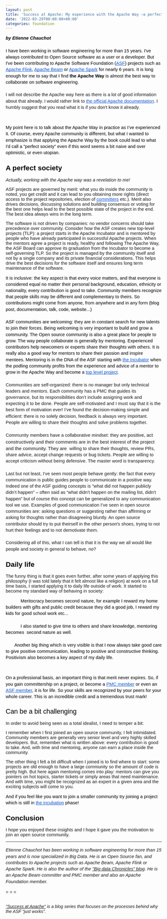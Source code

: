 ```yaml
---
layout: post
title: 'Success at Apache: My experience with the Apache Way —a perfect society?'
date: '2022-03-29T00:00:00+00:00'
categories: foundation
---
```

<p dir="ltr" style="line-height:1.38;margin-top:0pt;margin-bottom:0pt;"><span style="font-size: 11pt; font-family: Arial; color: rgb(0, 0, 0); background-color: transparent; font-variant: normal; text-decoration: none; vertical-align: baseline; white-space: pre-wrap;"><b style=""><i>by Etienne Chauchot</i></b></span></p><p dir="ltr" style="line-height:1.38;margin-top:0pt;margin-bottom:0pt;"><span style="font-size:11pt;font-family:Arial;color:#000000;background-color:transparent;font-weight:400;font-style:normal;font-variant:normal;text-decoration:none;vertical-align:baseline;white-space:pre;white-space:pre-wrap;"><br></span></p><p dir="ltr" style="line-height:1.38;margin-top:0pt;margin-bottom:0pt;"><span style="font-size:11pt;font-family:Arial;color:#000000;background-color:transparent;font-weight:400;font-style:normal;font-variant:normal;text-decoration:none;vertical-align:baseline;white-space:pre;white-space:pre-wrap;">I have been working in software engineering for more than 15 years. I've always contributed to Open Source software as a user or a developer. But I've been contributing to Apache Software Foundation (</span><a href="https://www.apache.org/" style="text-decoration:none;"><span style="font-size:11pt;font-family:Arial;color:#1155cc;background-color:transparent;font-weight:400;font-style:normal;font-variant:normal;text-decoration:underline;-webkit-text-decoration-skip:none;text-decoration-skip-ink:none;vertical-align:baseline;white-space:pre;white-space:pre-wrap;">ASF</span></a><span style="font-size:11pt;font-family:Arial;color:#000000;background-color:transparent;font-weight:400;font-style:normal;font-variant:normal;text-decoration:none;vertical-align:baseline;white-space:pre;white-space:pre-wrap;">) projects such as </span><a href="https://flink.apache.org/" style="text-decoration:none;"><span style="font-size:11pt;font-family:Arial;color:#1155cc;background-color:transparent;font-weight:400;font-style:normal;font-variant:normal;text-decoration:underline;-webkit-text-decoration-skip:none;text-decoration-skip-ink:none;vertical-align:baseline;white-space:pre;white-space:pre-wrap;">Apache Flink</span></a><span style="font-size:11pt;font-family:Arial;color:#000000;background-color:transparent;font-weight:400;font-style:normal;font-variant:normal;text-decoration:none;vertical-align:baseline;white-space:pre;white-space:pre-wrap;">, </span><a href="https://beam.apache.org/" style="text-decoration:none;"><span style="font-size:11pt;font-family:Arial;color:#1155cc;background-color:transparent;font-weight:400;font-style:normal;font-variant:normal;text-decoration:underline;-webkit-text-decoration-skip:none;text-decoration-skip-ink:none;vertical-align:baseline;white-space:pre;white-space:pre-wrap;">Apache Beam</span></a><span style="font-size:11pt;font-family:Arial;color:#000000;background-color:transparent;font-weight:400;font-style:normal;font-variant:normal;text-decoration:none;vertical-align:baseline;white-space:pre;white-space:pre-wrap;"> or </span><a href="https://spark.apache.org/" style="text-decoration:none;"><span style="font-size:11pt;font-family:Arial;color:#1155cc;background-color:transparent;font-weight:400;font-style:normal;font-variant:normal;text-decoration:underline;-webkit-text-decoration-skip:none;text-decoration-skip-ink:none;vertical-align:baseline;white-space:pre;white-space:pre-wrap;">Apache Spark</span></a><span style="font-size:11pt;font-family:Arial;color:#000000;background-color:transparent;font-weight:400;font-style:normal;font-variant:normal;text-decoration:none;vertical-align:baseline;white-space:pre;white-space:pre-wrap;"> for nearly 6 years. It is long enough for me to say that I find </span><span style="font-size:11pt;font-family:Arial;color:#000000;background-color:transparent;font-weight:700;font-style:normal;font-variant:normal;text-decoration:none;vertical-align:baseline;white-space:pre;white-space:pre-wrap;">the Apache Way</span><span style="font-size:11pt;font-family:Arial;color:#000000;background-color:transparent;font-weight:400;font-style:normal;font-variant:normal;text-decoration:none;vertical-align:baseline;white-space:pre;white-space:pre-wrap;"> is almost the best way to collaborate on software engineering.</span></p><p dir="ltr" style="line-height:1.38;margin-top:0pt;margin-bottom:0pt;"><span style="font-size:11pt;font-family:Arial;color:#000000;background-color:transparent;font-weight:400;font-style:normal;font-variant:normal;text-decoration:none;vertical-align:baseline;white-space:pre;white-space:pre-wrap;"><br></span><span style="background-color: transparent; font-size: 11pt; font-family: Arial; font-variant-numeric: normal; font-variant-east-asian: normal; vertical-align: baseline; white-space: pre-wrap;">I will not describe the Apache way here as there is a lot of good information about that already. I would rather link to </span><a href="http://www.apache.org/theapacheway/" style="background-color: rgb(255, 255, 255);"><span style="font-size: 11pt; font-family: Arial; color: rgb(17, 85, 204); background-color: transparent; font-variant-numeric: normal; font-variant-east-asian: normal; text-decoration-line: underline; text-decoration-skip-ink: none; vertical-align: baseline; white-space: pre-wrap;">the official Apache documentation</span></a><span style="background-color: transparent; font-size: 11pt; font-family: Arial; font-variant-numeric: normal; font-variant-east-asian: normal; vertical-align: baseline; white-space: pre-wrap;">. I humbly suggest that you read what it is if you don't know it already.&nbsp;</span></p><p><b style="font-weight:normal;"><br></b></p><p dir="ltr" style="line-height:1.38;margin-top:0pt;margin-bottom:0pt;"><span style="font-size:11pt;font-family:Arial;color:#000000;background-color:transparent;font-weight:400;font-style:normal;font-variant:normal;text-decoration:none;vertical-align:baseline;white-space:pre;white-space:pre-wrap;">My point here is to talk about the Apache Way in practice as I’ve experienced it. Of course, every Apache community is different, but what I wanted to emphasize is that applying the Apache Way by the book could lead to what I'd call a "perfect society" even if this word seems a bit naive and over optimistic, or even utopian.</span></p><h2 dir="ltr" style="line-height:1.38;margin-top:18pt;margin-bottom:4pt;"><span style="font-size:17pt;font-family:Arial;color:#000000;background-color:transparent;font-weight:700;font-style:normal;font-variant:normal;text-decoration:none;vertical-align:baseline;white-space:pre;white-space:pre-wrap;">A perfect society</span></h2><p><span style="background-color: transparent; font-family: Arial; font-size: 11pt; font-style: italic; white-space: pre-wrap;">Actually, working with the Apache way was a revelation to me!</span><br></p><p><span style="background-color: transparent; font-size: 11pt; font-family: Arial; font-variant-numeric: normal; font-variant-east-asian: normal; vertical-align: baseline; white-space: pre-wrap;">ASF projects are governed by merit: what you do inside the community is noted, you get credit and it can lead to you obtaining more rights (direct access to the project repositories, election of </span><a href="https://community.apache.org/contributors/" style="background-color: rgb(255, 255, 255);"><span style="font-size: 11pt; font-family: Arial; color: rgb(17, 85, 204); background-color: transparent; font-variant-numeric: normal; font-variant-east-asian: normal; text-decoration-line: underline; text-decoration-skip-ink: none; vertical-align: baseline; white-space: pre-wrap;">committers</span></a><span style="background-color: transparent; font-size: 11pt; font-family: Arial; font-variant-numeric: normal; font-variant-east-asian: normal; vertical-align: baseline; white-space: pre-wrap;"> etc.). Merit also drives decisions, discussing solutions and building consensus or voting for the best one helps lead to the best possible state of the project in the end. The best idea always wins in the long term.</span><br></p><p><span style="background-color: transparent; font-family: Arial; font-size: 11pt; white-space: pre-wrap;">The software is not driven by companies: no vendor concerns should take precedence over community. Consider how the ASF creates new top-level projects (TLP): a project starts in the Apache Incubator and is mentored by people who have already participated in successful Apache projects. When the mentors agree a project is ready, healthy and following The Apache Way, the ASF Board can approve its graduation from the Incubator to become a self-governing TLP. So the project is managed by the community itself and not by a single company and its private financial considerations. This helps drive the best decisions for the software itself and ensures long term maintenance of the software.</span></p><p dir="ltr" style="line-height:1.38;margin-top:0pt;margin-bottom:0pt;"><span style="font-size:11pt;font-family:Arial;color:#000000;background-color:transparent;font-weight:400;font-style:normal;font-variant:normal;text-decoration:none;vertical-align:baseline;white-space:pre;white-space:pre-wrap;">It is inclusive: the key aspect is that every voice matters, and that everyone is considered equal no matter their personal background, education, ethnicity or nationality, every contribution is good to take. Community members recognize that people skills may be different and complementary to theirs. So contributions might come from anyone, from anywhere and in any form (blog post, documentation, talk, code, website...)</span></p><p dir="ltr" style="line-height:1.38;margin-top:0pt;margin-bottom:0pt;"><span style="font-size:11pt;font-family:Arial;color:#000000;background-color:transparent;font-weight:400;font-style:normal;font-variant:normal;text-decoration:none;vertical-align:baseline;white-space:pre;white-space:pre-wrap;"><br></span></p><p dir="ltr" style="line-height:1.38;margin-top:0pt;margin-bottom:0pt;"><span style="font-size:11pt;font-family:Arial;color:#000000;background-color:transparent;font-weight:400;font-style:normal;font-variant:normal;text-decoration:none;vertical-align:baseline;white-space:pre;white-space:pre-wrap;">ASF communities are welcoming: they are in constant search for new talents to join their forces. Being welcoming is very important to build and grow a community. The Open source community is also a great place for people to grow. The way people collaborate is generally by mentoring. Experienced contributors help newcomers or experts share their thoughts with others. It is really also a good way for mentors to share their passion and inspire mentees. Mentoring is in the DNA of the ASF starting with </span><a href="https://incubator.apache.org/" style="text-decoration:none;"><span style="font-size:11pt;font-family:Arial;color:#1155cc;background-color:transparent;font-weight:400;font-style:normal;font-variant:normal;text-decoration:underline;-webkit-text-decoration-skip:none;text-decoration-skip-ink:none;vertical-align:baseline;white-space:pre;white-space:pre-wrap;">the Incubator</span></a><span style="font-size:11pt;font-family:Arial;color:#000000;background-color:transparent;font-weight:400;font-style:normal;font-variant:normal;text-decoration:none;vertical-align:baseline;white-space:pre;white-space:pre-wrap;"> when the podling community profits from the experience and advice of a mentor to grow in the Apache Way and become a </span><a href="https://www.apache.org/dev/project-requirements" style="text-decoration:none;"><span style="font-size:11pt;font-family:Arial;color:#1155cc;background-color:transparent;font-weight:400;font-style:normal;font-variant:normal;text-decoration:underline;-webkit-text-decoration-skip:none;text-decoration-skip-ink:none;vertical-align:baseline;white-space:pre;white-space:pre-wrap;">top level project</span></a><span style="font-size:11pt;font-family:Arial;color:#000000;background-color:transparent;font-weight:400;font-style:normal;font-variant:normal;text-decoration:none;vertical-align:baseline;white-space:pre;white-space:pre-wrap;">.&nbsp;</span></p><p dir="ltr" style="line-height:1.38;margin-top:0pt;margin-bottom:0pt;"><span style="font-size:11pt;font-family:Arial;color:#000000;background-color:transparent;font-weight:400;font-style:normal;font-variant:normal;text-decoration:none;vertical-align:baseline;white-space:pre;white-space:pre-wrap;"><br></span><span style="background-color: transparent; font-family: Arial; font-size: 11pt; white-space: pre-wrap;">Communities are self-organized: there is no manager but only technical leaders and mentors. Each community has a PMC that guides its governance, but its responsibilities don’t include assigning work and expecting it to be done. People are self-motivated and I must say that it is the best form of motivation ever! I’ve found the decision-making simple and efficient: there is no solely decision, feedback is always very important. People are willing to share their thoughts and solve problems together.</span></p><p dir="ltr" style="line-height:1.38;margin-top:0pt;margin-bottom:0pt;"><span style="background-color: transparent; font-family: Arial; font-size: 11pt; white-space: pre-wrap;"><br></span><span style="background-color: transparent; font-size: 11pt; font-family: Arial; font-variant-numeric: normal; font-variant-east-asian: normal; vertical-align: baseline; white-space: pre-wrap;">Community members have a collaborative mindset: they are </span><span style="font-size: 11.5pt; font-family: Arial; color: rgb(29, 28, 29); background-color: rgb(248, 248, 248); font-variant-numeric: normal; font-variant-east-asian: normal; vertical-align: baseline; white-space: pre-wrap;">positive, act constructively and their comments are in the best interest of the project and the community. They are </span><span style="background-color: transparent; font-size: 11pt; font-family: Arial; font-variant-numeric: normal; font-variant-east-asian: normal; vertical-align: baseline; white-space: pre-wrap;">&nbsp;willing to share their thoughts, review PRs, share advice, accept change requests or bug tickets. People are willing to accept criticism without being defensive. The master word is transparency.&nbsp;</span></p><p dir="ltr" style="line-height:1.38;margin-top:0pt;margin-bottom:0pt;"><span style="background-color: transparent; font-size: 11pt; font-family: Arial; font-variant-numeric: normal; font-variant-east-asian: normal; vertical-align: baseline; white-space: pre-wrap;"><br></span><span style="background-color: transparent; font-family: Arial; font-size: 11pt; white-space: pre-wrap;">Last but not least, I’ve seen most people behave gently: the fact that every communication is public guides people to communicate in a positive way. Indeed one of the ASF guiding concepts is "what did not happen publicly didn’t happen" – often said as “what didn’t happen on the mailing list, didn’t happen” but of course this concept can be generalized to any communication tool we use. Examples of good communication I’ve seen in open source communities are: asking questions or suggesting rather than affirming or asking for thoughts rather than disagreeing bluntly. An open source contributor should try to put theirself in the other person's shoes, trying to not hurt their feelings and to not demotivate them.</span></p><p dir="ltr" style="line-height:1.38;margin-top:0pt;margin-bottom:0pt;"><span style="background-color: transparent; font-family: Arial; font-size: 11pt; white-space: pre-wrap;"><br></span><span style="background-color: transparent; font-family: Arial; font-size: 11pt; white-space: pre-wrap;">Considering all of this, what I can tell is that it is the way we all would like people and society in general to behave, no?</span></p><h2 dir="ltr" style="line-height:1.38;margin-top:18pt;margin-bottom:4pt;"><span style="font-size:17pt;font-family:Arial;color:#000000;background-color:transparent;font-weight:700;font-style:normal;font-variant:normal;text-decoration:none;vertical-align:baseline;white-space:pre;white-space:pre-wrap;">Daily life</span></h2><p><span style="background-color: transparent; font-family: Arial; font-size: 11pt; white-space: pre-wrap;">The funny thing is that it goes even further, after some years of applying this philosophy (I was told lately that it felt almost like a religion) at work on a full time basis, I started applying it to daily life outside of work. It started to become my standard way of behaving in society:&nbsp;</span></p><p dir="ltr" style="line-height:1.38;text-indent: 36pt;margin-top:0pt;margin-bottom:0pt;"><span style="font-size:11pt;font-family:Arial;color:#000000;background-color:transparent;font-weight:400;font-style:normal;font-variant:normal;text-decoration:none;vertical-align:baseline;white-space:pre;white-space:pre-wrap;">Meritocracy becomes second nature, for example I reward my home builders with gifts and public credit because they did a good job, I reward my kids for good school work etc...&nbsp;</span></p><p dir="ltr" style="line-height:1.38;text-indent: 36pt;margin-top:0pt;margin-bottom:0pt;"><span style="font-size:11pt;font-family:Arial;color:#000000;background-color:transparent;font-weight:400;font-style:normal;font-variant:normal;text-decoration:none;vertical-align:baseline;white-space:pre;white-space:pre-wrap;"><br></span></p><p dir="ltr" style="line-height:1.38;text-indent: 36pt;margin-top:0pt;margin-bottom:0pt;"><span style="font-size:11pt;font-family:Arial;color:#000000;background-color:transparent;font-weight:400;font-style:normal;font-variant:normal;text-decoration:none;vertical-align:baseline;white-space:pre;white-space:pre-wrap;">I also started to give time to others and share knowledge, mentoring becomes&nbsp; second nature as well.&nbsp;</span></p><p dir="ltr" style="line-height:1.38;text-indent: 36pt;margin-top:0pt;margin-bottom:0pt;"><span style="font-size:11pt;font-family:Arial;color:#000000;background-color:transparent;font-weight:400;font-style:normal;font-variant:normal;text-decoration:none;vertical-align:baseline;white-space:pre;white-space:pre-wrap;"><br></span></p><p dir="ltr" style="line-height:1.38;margin-top:0pt;margin-bottom:0pt;"><span style="font-size:11pt;font-family:Arial;color:#000000;background-color:transparent;font-weight:400;font-style:normal;font-variant:normal;text-decoration:none;vertical-align:baseline;white-space:pre;white-space:pre-wrap;">&nbsp;</span><span style="font-size:11pt;font-family:Arial;color:#000000;background-color:transparent;font-weight:400;font-style:normal;font-variant:normal;text-decoration:none;vertical-align:baseline;white-space:pre;white-space:pre-wrap;"><span class="Apple-tab-span" style="white-space:pre;">	</span></span>&nbsp;&nbsp;&nbsp;&nbsp;<span style="font-size:11pt;font-family:Arial;color:#000000;background-color:transparent;font-weight:400;font-style:normal;font-variant:normal;text-decoration:none;vertical-align:baseline;white-space:pre;white-space:pre-wrap;">Another big thing which is very visible is that I now always take good care to give positive communication, leading to positive and constructive thinking. Positivism also becomes a key aspect of my daily life.</span></p><p><b style="font-weight:normal;"><br></b></p><p dir="ltr" style="line-height:1.38;margin-top:0pt;margin-bottom:0pt;"><span style="font-size:11pt;font-family:Arial;color:#000000;background-color:transparent;font-weight:400;font-style:normal;font-variant:normal;text-decoration:none;vertical-align:baseline;white-space:pre;white-space:pre-wrap;">On a professional basis, an important thing is that merit never expires. So, if you gain committership on a project, or become a </span><a href="https://community.apache.org/contributors/" style="text-decoration:none;"><span style="font-size:11pt;font-family:Arial;color:#1155cc;background-color:transparent;font-weight:400;font-style:normal;font-variant:normal;text-decoration:underline;-webkit-text-decoration-skip:none;text-decoration-skip-ink:none;vertical-align:baseline;white-space:pre;white-space:pre-wrap;">PMC member</span></a><span style="font-size:11pt;font-family:Arial;color:#000000;background-color:transparent;font-weight:400;font-style:normal;font-variant:normal;text-decoration:none;vertical-align:baseline;white-space:pre;white-space:pre-wrap;"> or even an </span><a href="https://www.apache.org/foundation/members.html" style="text-decoration:none;"><span style="font-size:11pt;font-family:Arial;color:#1155cc;background-color:transparent;font-weight:400;font-style:normal;font-variant:normal;text-decoration:underline;-webkit-text-decoration-skip:none;text-decoration-skip-ink:none;vertical-align:baseline;white-space:pre;white-space:pre-wrap;">ASF member</span></a><span style="font-size:11pt;font-family:Arial;color:#000000;background-color:transparent;font-weight:400;font-style:normal;font-variant:normal;text-decoration:none;vertical-align:baseline;white-space:pre;white-space:pre-wrap;">, it is for life. So your skills are recognized by your peers for your whole career. This is an incredible credit and a tremendous trust mark!</span></p><h2 dir="ltr" style="line-height:1.38;margin-top:18pt;margin-bottom:6pt;"><span style="font-size:16pt;font-family:Arial;color:#000000;background-color:transparent;font-weight:400;font-style:normal;font-variant:normal;text-decoration:none;vertical-align:baseline;white-space:pre;white-space:pre-wrap;">Can be a bit challenging</span></h2><p><span style="background-color: transparent; font-family: Arial; font-size: 11pt; white-space: pre-wrap;">In order to avoid being seen as a total idealist, I need to temper a bit:</span><br></p><p><span style="background-color: transparent; font-family: Arial; font-size: 11pt; white-space: pre-wrap;">I remember when I first joined an open source community, I felt intimidated. Community members are generally very senior level and very highly skilled developers. But, remember what is written above: every contribution is good to take. And, with time and mentoring, anyone can earn a place inside the community.</span><br></p><p><span style="background-color: transparent; font-family: Arial; font-size: 11pt; white-space: pre-wrap;">The other thing I felt a bit difficult when I joined is to find where to start: some projects are old enough to have a large community so the amount of code is pretty high. But here again mentoring comes into play: mentors can give you pointers on hot topics, starter tickets or simply areas that need maintenance. And with time, you might be recognized as an expert in a given area and the exciting subjects will come to you.&nbsp;</span></p><p dir="ltr" style="line-height:1.38;margin-top:0pt;margin-bottom:0pt;"><span style="font-size:11pt;font-family:Arial;color:#000000;background-color:transparent;font-weight:400;font-style:normal;font-variant:normal;text-decoration:none;vertical-align:baseline;white-space:pre;white-space:pre-wrap;">And if you feel like you want to join a smaller community try joining a project which is still in </span><a href="https://incubator.apache.org/" style="text-decoration:none;"><span style="font-size:11pt;font-family:Arial;color:#1155cc;background-color:transparent;font-weight:400;font-style:normal;font-variant:normal;text-decoration:underline;-webkit-text-decoration-skip:none;text-decoration-skip-ink:none;vertical-align:baseline;white-space:pre;white-space:pre-wrap;">the incubation</span></a><span style="font-size:11pt;font-family:Arial;color:#000000;background-color:transparent;font-weight:400;font-style:normal;font-variant:normal;text-decoration:none;vertical-align:baseline;white-space:pre;white-space:pre-wrap;"> phase!</span></p><h2 dir="ltr" style="line-height:1.38;margin-top:18pt;margin-bottom:4pt;"><span style="font-size:17pt;font-family:Arial;color:#000000;background-color:transparent;font-weight:700;font-style:normal;font-variant:normal;text-decoration:none;vertical-align:baseline;white-space:pre;white-space:pre-wrap;">Conclusion</span></h2><p><span style="background-color: transparent; font-family: Arial; font-size: 11pt; white-space: pre-wrap;">I hope you enjoyed these insights and I hope it gave you the motivation to join an open source community.</span></p><hr><p></p><p></p><p dir="ltr" style="margin-top: 12pt; margin-bottom: 12pt; line-height: 1.38;"><span style="font-size: 11pt; font-family: Arial; background-color: transparent; font-style: italic; font-variant-numeric: normal; font-variant-east-asian: normal; vertical-align: baseline; white-space: pre-wrap;">Etienne Chauchot has been working in software engineering for more than 15 years and is now specialized in Big Data. He is an Open Source fan, and contributes to Apache projects such as Apache Beam, Apache Flink or Apache Spark. He is also the author of the <a href="https://echauchot.blogspot.com/" target="_blank">"Big data Chronicles" blog</a>. He is an Apache Beam committer and PMC member and also an Apache Foundation member.</span></p><p dir="ltr" style="line-height:1.38;margin-top:0pt;margin-bottom:0pt;"><span style="font-size: 11pt; font-family: Arial; background-color: transparent; font-variant-numeric: normal; font-variant-east-asian: normal; vertical-align: baseline; white-space: pre-wrap;"></span></p><div><span style="background-color: transparent; font-variant-numeric: normal; font-variant-east-asian: normal; vertical-align: baseline;"><font face="Arial"><span style="font-size: 14.6667px; white-space: pre-wrap;"><i>= = =

<a href="https://blogs.apache.org/foundation/category/SuccessAtApache" target="_blank">"Success at Apache"</a> is a blog series that focuses on the processes behind why the ASF "just works". </i></span></font></span></div>
